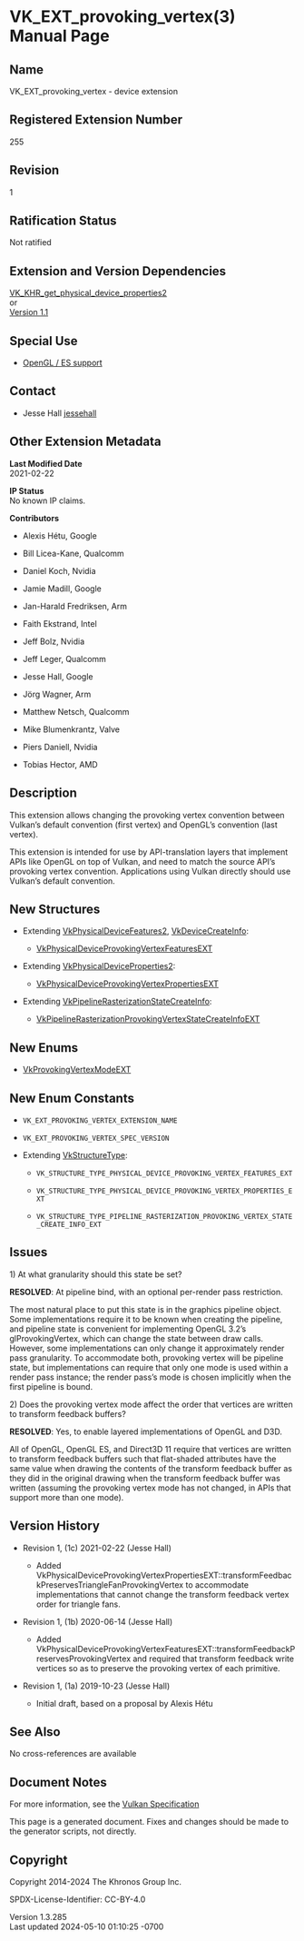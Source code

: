 # VK_EXT_provoking_vertex(3) Manual Page

## Name

VK_EXT_provoking_vertex - device extension



## <a href="#_registered_extension_number" class="anchor"></a>Registered Extension Number

255

## <a href="#_revision" class="anchor"></a>Revision

1

## <a href="#_ratification_status" class="anchor"></a>Ratification Status

Not ratified

## <a href="#_extension_and_version_dependencies" class="anchor"></a>Extension and Version Dependencies

[VK_KHR_get_physical_device_properties2](https://registry.khronos.org/vulkan/specs/1.3-extensions/man/html/VK_KHR_get_physical_device_properties2.html)  
or  
[Version 1.1](#versions-1.1)  

## <a href="#_special_use" class="anchor"></a>Special Use

- <a
  href="https://registry.khronos.org/vulkan/specs/1.3-extensions/html/vkspec.html#extendingvulkan-compatibility-specialuse"
  target="_blank" rel="noopener">OpenGL / ES support</a>

## <a href="#_contact" class="anchor"></a>Contact

- Jesse Hall <a
  href="https://github.com/KhronosGroup/Vulkan-Docs/issues/new?body=%5BVK_EXT_provoking_vertex%5D%20@jessehall%0A*Here%20describe%20the%20issue%20or%20question%20you%20have%20about%20the%20VK_EXT_provoking_vertex%20extension*"
  target="_blank" rel="nofollow noopener"><em></em>jessehall</a>

## <a href="#_other_extension_metadata" class="anchor"></a>Other Extension Metadata

**Last Modified Date**  
2021-02-22

**IP Status**  
No known IP claims.

**Contributors**  
- Alexis Hétu, Google

- Bill Licea-Kane, Qualcomm

- Daniel Koch, Nvidia

- Jamie Madill, Google

- Jan-Harald Fredriksen, Arm

- Faith Ekstrand, Intel

- Jeff Bolz, Nvidia

- Jeff Leger, Qualcomm

- Jesse Hall, Google

- Jörg Wagner, Arm

- Matthew Netsch, Qualcomm

- Mike Blumenkrantz, Valve

- Piers Daniell, Nvidia

- Tobias Hector, AMD

## <a href="#_description" class="anchor"></a>Description

This extension allows changing the provoking vertex convention between
Vulkan’s default convention (first vertex) and OpenGL’s convention (last
vertex).

This extension is intended for use by API-translation layers that
implement APIs like OpenGL on top of Vulkan, and need to match the
source API’s provoking vertex convention. Applications using Vulkan
directly should use Vulkan’s default convention.

## <a href="#_new_structures" class="anchor"></a>New Structures

- Extending [VkPhysicalDeviceFeatures2](https://registry.khronos.org/vulkan/specs/1.3-extensions/man/html/VkPhysicalDeviceFeatures2.html),
  [VkDeviceCreateInfo](https://registry.khronos.org/vulkan/specs/1.3-extensions/man/html/VkDeviceCreateInfo.html):

  - [VkPhysicalDeviceProvokingVertexFeaturesEXT](https://registry.khronos.org/vulkan/specs/1.3-extensions/man/html/VkPhysicalDeviceProvokingVertexFeaturesEXT.html)

- Extending
  [VkPhysicalDeviceProperties2](https://registry.khronos.org/vulkan/specs/1.3-extensions/man/html/VkPhysicalDeviceProperties2.html):

  - [VkPhysicalDeviceProvokingVertexPropertiesEXT](https://registry.khronos.org/vulkan/specs/1.3-extensions/man/html/VkPhysicalDeviceProvokingVertexPropertiesEXT.html)

- Extending
  [VkPipelineRasterizationStateCreateInfo](https://registry.khronos.org/vulkan/specs/1.3-extensions/man/html/VkPipelineRasterizationStateCreateInfo.html):

  - [VkPipelineRasterizationProvokingVertexStateCreateInfoEXT](https://registry.khronos.org/vulkan/specs/1.3-extensions/man/html/VkPipelineRasterizationProvokingVertexStateCreateInfoEXT.html)

## <a href="#_new_enums" class="anchor"></a>New Enums

- [VkProvokingVertexModeEXT](https://registry.khronos.org/vulkan/specs/1.3-extensions/man/html/VkProvokingVertexModeEXT.html)

## <a href="#_new_enum_constants" class="anchor"></a>New Enum Constants

- `VK_EXT_PROVOKING_VERTEX_EXTENSION_NAME`

- `VK_EXT_PROVOKING_VERTEX_SPEC_VERSION`

- Extending [VkStructureType](https://registry.khronos.org/vulkan/specs/1.3-extensions/man/html/VkStructureType.html):

  - `VK_STRUCTURE_TYPE_PHYSICAL_DEVICE_PROVOKING_VERTEX_FEATURES_EXT`

  - `VK_STRUCTURE_TYPE_PHYSICAL_DEVICE_PROVOKING_VERTEX_PROPERTIES_EXT`

  - `VK_STRUCTURE_TYPE_PIPELINE_RASTERIZATION_PROVOKING_VERTEX_STATE_CREATE_INFO_EXT`

## <a href="#_issues" class="anchor"></a>Issues

1\) At what granularity should this state be set?

**RESOLVED**: At pipeline bind, with an optional per-render pass
restriction.

The most natural place to put this state is in the graphics pipeline
object. Some implementations require it to be known when creating the
pipeline, and pipeline state is convenient for implementing OpenGL 3.2’s
glProvokingVertex, which can change the state between draw calls.
However, some implementations can only change it approximately render
pass granularity. To accommodate both, provoking vertex will be pipeline
state, but implementations can require that only one mode is used within
a render pass instance; the render pass’s mode is chosen implicitly when
the first pipeline is bound.

2\) Does the provoking vertex mode affect the order that vertices are
written to transform feedback buffers?

**RESOLVED**: Yes, to enable layered implementations of OpenGL and D3D.

All of OpenGL, OpenGL ES, and Direct3D 11 require that vertices are
written to transform feedback buffers such that flat-shaded attributes
have the same value when drawing the contents of the transform feedback
buffer as they did in the original drawing when the transform feedback
buffer was written (assuming the provoking vertex mode has not changed,
in APIs that support more than one mode).

## <a href="#_version_history" class="anchor"></a>Version History

- Revision 1, (1c) 2021-02-22 (Jesse Hall)

  - Added
    VkPhysicalDeviceProvokingVertexPropertiesEXT::transformFeedbackPreservesTriangleFanProvokingVertex
    to accommodate implementations that cannot change the transform
    feedback vertex order for triangle fans.

- Revision 1, (1b) 2020-06-14 (Jesse Hall)

  - Added
    VkPhysicalDeviceProvokingVertexFeaturesEXT::transformFeedbackPreservesProvokingVertex
    and required that transform feedback write vertices so as to
    preserve the provoking vertex of each primitive.

- Revision 1, (1a) 2019-10-23 (Jesse Hall)

  - Initial draft, based on a proposal by Alexis Hétu

## <a href="#_see_also" class="anchor"></a>See Also

No cross-references are available

## <a href="#_document_notes" class="anchor"></a>Document Notes

For more information, see the <a
href="https://registry.khronos.org/vulkan/specs/1.3-extensions/html/vkspec.html#VK_EXT_provoking_vertex"
target="_blank" rel="noopener">Vulkan Specification</a>

This page is a generated document. Fixes and changes should be made to
the generator scripts, not directly.

## <a href="#_copyright" class="anchor"></a>Copyright

Copyright 2014-2024 The Khronos Group Inc.

SPDX-License-Identifier: CC-BY-4.0

Version 1.3.285  
Last updated 2024-05-10 01:10:25 -0700
